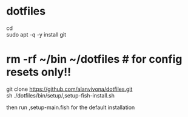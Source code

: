 # dotfiles

cd  
sudo apt -q -y install git  
# rm -rf ~/bin ~/dotfiles # for config resets only!!
git clone https://github.com/alanvivona/dotfiles.git  
sh ./dotfiles/bin/setup/,setup-fish-install.sh  

then run ,setup-main.fish for the default installation  
